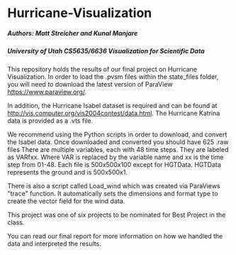 # Hurricane-Visualization
##### Authors: Matt Streicher and Kunal Manjare
##### University of Utah CS5635/6636 Visualization for Scientific Data

This repository holds the results of our final project on Hurricane Visualization. In order to load the .pvsm files within the state_files folder,
you will need to download the latest version of ParaView https://www.paraview.org/. 

In addition, the Hurricane Isabel dataset is required and can be found at http://vis.computer.org/vis2004contest/data.html.
The Hurricane Katrina data is provided as a .vts file.

We recommend using the Python scripts in order to download, and convert the Isabel data. Once downloaded and converted you should have 625 .raw files
There are multiple variables, each with 48 time steps. They are labeled as VARfxx. Where VAR is replaced by the variable name and xx is the time step from 01-48.
Each file is 500x500x100 except for HGTData. HGTData represents the ground and is 500x500x1. 

There is also a script called Load_wind which was created via ParaViews "trace" function. It automatically sets the dimensions and format type to create the vector field for the wind data.

This project was one of six projects to be nominated for Best Project in the class.

You can read our final report for more information on how we handled the data and interpreted the results.
